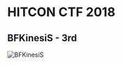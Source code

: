 # HITCON CTF 2018
## BFKinesiS - 3rd
![BFKinesiS](https://github.com/ssspeedgit00/CTF/blob/master/2018/HITCON_CTF/scoreboard.png)
